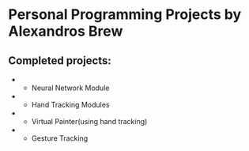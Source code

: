 # Personal Programming Projects by Alexandros Brew
## Completed projects:
*    - Neural Network Module
*    - Hand Tracking Modules
*    - Virtual Painter(using hand tracking)
*    - Gesture Tracking
